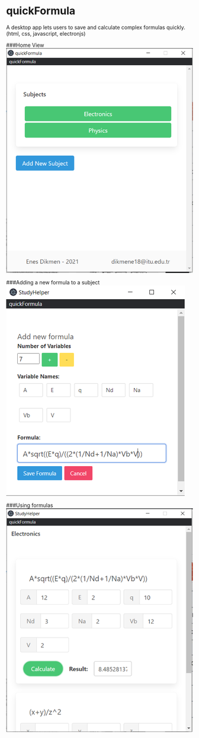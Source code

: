 # quickFormula
A desktop app lets users to save and calculate complex formulas quickly. (html, css, javascript, electronjs)

###Home View
![Alt text](screenshots/main.PNG?raw=true "Home View")

###Adding a new formula to a subject
![Alt text](screenshots/add_formula.PNG?raw=true "")

###Using formulas
![Alt text](screenshots/subject.PNG?raw=true "")

